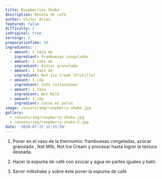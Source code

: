 ```yaml
---
title: Raspberries Shake
description: Receta de cafe
author: Víctor Arias
featured: false
difficulty: 2
isOriginal: true
servings: 2
preparationTime: 30
ingredients:
  - amount: 1 taza de
    ingredient: Frambuesas congeladas 
  - amount: 2 cdas de
    ingredient: Azúcar granulada
  - amount: 1 taza de
    ingredient: Not Ice Cream (Frutilla)
  - amount: 1 cda
    ingredient: Café instantáneo
  - amount: 1 taza
    ingredient: Not Milk
  - amount: 1 cda
    ingredient: Cacao en polvo    
image: /assets/img/raspberry-shake.jpg
gallery:
  - /assets/img/raspberry-shake.jpg
  - /assets/img/raspberry-shake-2.jpg
date: '2020-07-22 12:15:50'
---
```

1. Poner en el vaso de la thermomix: frambuesas congeladas, azúcar granulada , Not Milk, Not Ice Cream y procesar hasta lograr la textura deseada.		

2. Hacer la espuma de café con azúcar y agua en partes iguales y batir. 			

3. Servir milkshake y sobre éste poner la espuma de café			

